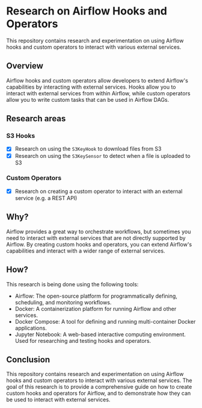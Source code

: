# Research on Airflow Hooks and Operators

This repository contains research and experimentation on using Airflow hooks and custom operators to interact with various external services.

## Overview

Airflow hooks and custom operators allow developers to extend Airflow's capabilities by interacting with external services. Hooks allow you to interact with external services from within Airflow, while custom operators allow you to write custom tasks that can be used in Airflow DAGs.

## Research areas

### S3 Hooks

* [x] Research on using the `S3KeyHook` to download files from S3
* [x] Research on using the `S3KeySensor` to detect when a file is uploaded to S3

### Custom Operators

* [x] Research on creating a custom operator to interact with an external service (e.g. a REST API)

## Why?

Airflow provides a great way to orchestrate workflows, but sometimes you need to interact with external services that are not directly supported by Airflow. By creating custom hooks and operators, you can extend Airflow's capabilities and interact with a wider range of external services.

## How?

This research is being done using the following tools:

* Airflow: The open-source platform for programmatically defining, scheduling, and monitoring workflows.
* Docker: A containerization platform for running Airflow and other services.
* Docker Compose: A tool for defining and running multi-container Docker applications.
* Jupyter Notebook: A web-based interactive computing environment. Used for researching and testing hooks and operators.

## Conclusion

This repository contains research and experimentation on using Airflow hooks and custom operators to interact with various external services. The goal of this research is to provide a comprehensive guide on how to create custom hooks and operators for Airflow, and to demonstrate how they can be used to interact with external services.
